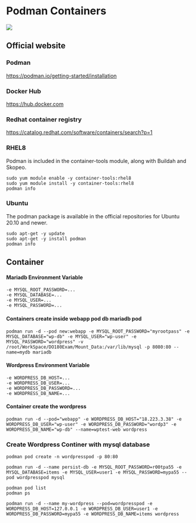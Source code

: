 # Podman Containers
![](https://developers.redhat.com/sites/default/files/styles/article_feature/public/blog/2018/08/podman-logo-source-1.png?itok=FNzmSODk)
## Official website
### Podman 
https://podman.io/getting-started/installation
### Docker Hub
https://hub.docker.com
### Redhat container registry
https://catalog.redhat.com/software/containers/search?p=1

### RHEL8
Podman is included in the container-tools module, along with Buildah and Skopeo.
```
sudo yum module enable -y container-tools:rhel8
sudo yum module install -y container-tools:rhel8
podman info
```
### Ubuntu
The podman package is available in the official repositories for Ubuntu 20.10 and newer.
```
sudo apt-get -y update
sudo apt-get -y install podman
podman info
```
## Container
#### Mariadb Environment Variable
``` 
-e MYSQL_ROOT_PASSWORD=... 
-e MYSQL_DATABASE=...
-e MYSQL_USER=... 
-e MYSQL_PASSWORD=... 
```
#### Containers create inside webapp pod db mariadb pod 
``` podman run -d --pod new:webapp -e MYSQL_ROOT_PASSWORD="myrootpass" -e MYSQL_DATABASE="wp-db" -e MYSQL_USER="wp-user" -e MYSQL_PASSWORD="wordpress" -v            /root/WorkSpace/DO180Exam/Mount_Data:/var/lib/mysql -p 8080:80 --name=mydb mariadb ```

#### Wordpress Environment Variable 
```
-e WORDPRESS_DB_HOST=...
-e WORDPRESS_DB_USER=...
-e WORDPRESS_DB_PASSWORD=...
-e WORDPRESS_DB_NAME=...
```
#### Container create the wordpress
``` podman run -d --pod="webapp" -e WORDPRESS_DB_HOST="18.223.3.38" -e WORDPRESS_DB_USER="wp-user" -e WORDPRESS_DB_PASSWORD="wordp3" -e WORDPRESS_DB_NAME="wp-db" --name=wptest-web wordpress ```

### Create Wordpress Continer with mysql database
```
podman pod create -n wordpresspod -p 80:80

podman run -d --name persist-db -e MYSQL_ROOT_PASSWORD=r00tpa55 -e MYSQL_DATABASE=items -e MYSQL_USER=user1 -e MYSQL_PASSWORD=mypa55 --pod wordpresspod mysql

podman pod list
podman ps

podman run -d --name my-wordpress --pod=wordpresspod -e WORDPRESS_DB_HOST=127.0.0.1 -e WORDPRESS_DB_USER=user1 -e WORDPRESS_DB_PASSWORD=mypa55 -e WORDPRESS_DB_NAME=items wordpress
```
